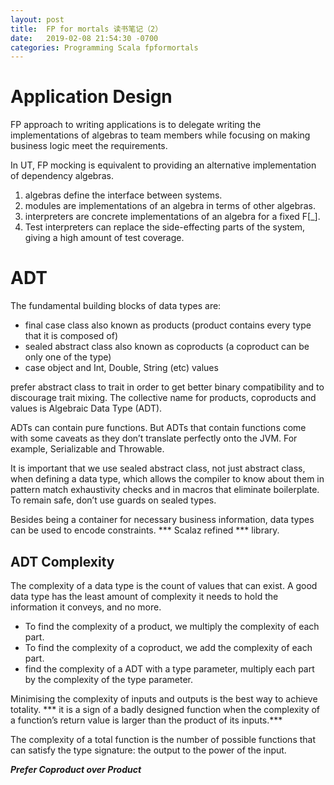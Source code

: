 ```yaml
---
layout: post
title:  FP for mortals 读书笔记（2）
date:   2019-02-08 21:54:30 -0700
categories: Programming Scala fpformortals
---
```

# Application Design
FP approach to writing applications is to delegate writing the implementations of algebras to team members while focusing on making business logic meet the requirements.

In UT, FP mocking is equivalent to providing an alternative implementation of dependency algebras.

1. algebras define the interface between systems.
2. modules are implementations of an algebra in terms of other algebras.
3. interpreters are concrete implementations of an algebra for a fixed F\[_\].
4. Test interpreters can replace the side-effecting parts of the system, giving a high amount of test coverage.

# ADT
The fundamental building blocks of data types are:
+ final case class also known as products (product contains every type that it is composed of)
+ sealed abstract class also known as coproducts (a coproduct can be only one of the type)
+ case object and Int, Double, String (etc) values

prefer abstract class to trait in order to get better binary compatibility and to discourage trait mixing. The collective name for products, coproducts and values is Algebraic Data Type (ADT).

ADTs can contain pure functions. But ADTs that contain functions come with some caveats as they don’t translate perfectly onto the JVM. For example, Serializable and Throwable.

It is important that we use sealed abstract class, not just abstract class, when defining a data type, which allows the compiler to know about them in pattern match exhaustivity checks and in macros that eliminate boilerplate. 
To remain safe, don’t use guards on sealed types.

Besides being a container for necessary business information, data types can be used to encode constraints. *** Scalaz refined *** library.

## ADT Complexity
The complexity of a data type is the count of values that can exist. A good data type has the least amount of complexity it needs to hold the information it conveys, and no more.
+ To find the complexity of a product, we multiply the complexity of each part.
+ To find the complexity of a coproduct, we add the complexity of each part.
+ find the complexity of a ADT with a type parameter, multiply each part by the complexity of the type parameter.

Minimising the complexity of inputs and outputs is the best way to achieve totality. *** it is a sign of a badly designed function when the complexity of a function’s return value is larger than the product of its inputs.***

The complexity of a total function is the number of possible functions that can satisfy the type signature: the output to the power of the input.

***Prefer Coproduct over Product***
